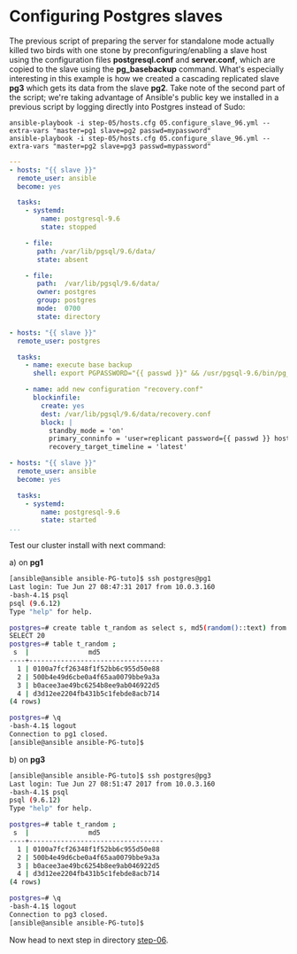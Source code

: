 Configuring Postgres slaves
================

The previous script of preparing the server for standalone mode actually killed two birds with one stone by preconfiguring/enabling a slave host using the configuration files **postgresql.conf** and **server.conf**, which are copied to the slave using the **pg\_basebackup** command. What's especially interesting in this example is how we created a cascading replicated slave **pg3** which gets its data from the slave **pg2**. Take note of the second part of the script; we're taking advantage of Ansible's public key we installed in a previous script by logging directly into Postgres instead of Sudo:

    ansible-playbook -i step-05/hosts.cfg 05.configure_slave_96.yml --extra-vars "master=pg1 slave=pg2 passwd=mypassword"
    ansible-playbook -i step-05/hosts.cfg 05.configure_slave_96.yml --extra-vars "master=pg2 slave=pg3 passwd=mypassword"

``` yaml
---
- hosts: "{{ slave }}"
  remote_user: ansible
  become: yes

  tasks:
    - systemd:
        name: postgresql-9.6
        state: stopped

    - file:
       path: /var/lib/pgsql/9.6/data/
       state: absent

    - file:
       path:  /var/lib/pgsql/9.6/data/
       owner: postgres
       group: postgres
       mode:  0700
       state: directory

- hosts: "{{ slave }}"
  remote_user: postgres

  tasks:
    - name: execute base backup
      shell: export PGPASSWORD="{{ passwd }}" && /usr/pgsql-9.6/bin/pg_basebackup -h {{ master }} -U replicant -D /var/lib/pgsql/9.6/data -P -v --xlog-method=stream 2>&1

    - name: add new configuration "recovery.conf"
      blockinfile:
        create: yes
        dest: /var/lib/pgsql/9.6/data/recovery.conf
        block: |
          standby_mode = 'on'
          primary_conninfo = 'user=replicant password={{ passwd }} host={{ master }} port=5432 sslmode=prefer'
          recovery_target_timeline = 'latest'

- hosts: "{{ slave }}"
  remote_user: ansible
  become: yes

  tasks:
    - systemd:
        name: postgresql-9.6
        state: started
...
```
Test our cluster install with next command:

a) on **pg1**

```bash
[ansible@ansible ansible-PG-tuto]$ ssh postgres@pg1
Last login: Tue Jun 27 08:47:31 2017 from 10.0.3.160
-bash-4.1$ psql
psql (9.6.12)
Type "help" for help.

postgres=# create table t_random as select s, md5(random()::text) from generate_Series(1,4) s;
SELECT 20
postgres=# table t_random ;
 s  |               md5                
----+----------------------------------
  1 | 0100a7fcf26348f1f52bb6c955d50e88
  2 | 500b4e49d6cbe0a4f65aa0079bbe9a3a
  3 | b0acee3ae49bc6254b8ee9ab046922d5
  4 | d3d12ee2204fb431b5c1febde8acb714
(4 rows)

postgres=# \q
-bash-4.1$ logout
Connection to pg1 closed.
[ansible@ansible ansible-PG-tuto]$ 

```

b) on **pg3**

```bash
[ansible@ansible ansible-PG-tuto]$ ssh postgres@pg3
Last login: Tue Jun 27 08:51:47 2017 from 10.0.3.160
-bash-4.1$ psql 
psql (9.6.12)
Type "help" for help.

postgres=# table t_random ;
 s  |               md5                
----+----------------------------------
  1 | 0100a7fcf26348f1f52bb6c955d50e88
  2 | 500b4e49d6cbe0a4f65aa0079bbe9a3a
  3 | b0acee3ae49bc6254b8ee9ab046922d5
  4 | d3d12ee2204fb431b5c1febde8acb714
(4 rows)

postgres=# \q
-bash-4.1$ logout
Connection to pg3 closed.
[ansible@ansible ansible-PG-tuto]$ 

```

Now head to next step in directory [step-06](https://github.com/4orbit/ansible-PG-tuto/tree/master/step-06).
